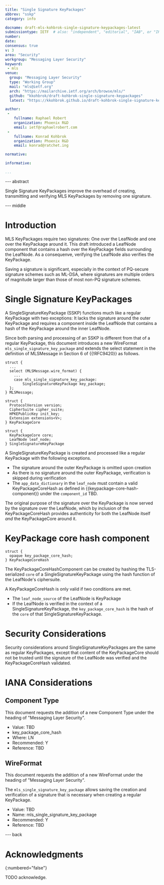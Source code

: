 ```yaml
---
title: "Single Signature KeyPackages"
abbrev: "sskp"
category: info

docname: draft-mls-kohbrok-single-signature-keypackages-latest
submissiontype: IETF  # also: "independent", "editorial", "IAB", or "IRTF"
number:
date:
consensus: true
v: 3
area: "Security"
workgroup: "Messaging Layer Security"
keyword:
 - mls
venue:
  group: "Messaging Layer Security"
  type: "Working Group"
  mail: "mls@ietf.org"
  arch: "https://mailarchive.ietf.org/arch/browse/mls/"
  github: "kkohbrok/draft-kohbrok-single-signature-keypackages"
  latest: "https://kkohbrok.github.io/draft-kohbrok-single-signature-keypackages/draft-mls-kohbrok-single-signature-keypackages.html"

author:
 -
    fullname: Raphael Robert
    organization: Phoenix R&D
    email: ietf@raphaelrobert.com
 -
    fullname: Konrad Kohbrok
    organization: Phoenix R&D
    email: konrad@ratchet.ing

normative:

informative:

...
```


--- abstract

Single Signature KeyPackages improve the overhead of creating, transmitting and
verifying MLS KeyPackages by removing one signature.

--- middle

# Introduction

MLS KeyPackages require two signatures: One over the LeafNode and one over the
KeyPackage around it. This draft introduced a LeafNode component that contains a
hash over the KeyPackage fields surrounding the LeafNode. As a consequenve,
verifying the LeafNode also verifies the KeyPackage.

Saving a signature is significant, especially in the context of PQ-secure
signature schemes such as ML-DSA, where signatures are multiple orders of
magnitude larger than those of most non-PQ signature schemes.

# Single Signature KeyPackages

A SingleSignatureKeyPackage (SSKP) functions much like a regular KeyPackage with
two exceptions: It lacks the signature around the outer KeyPackage and requires
a component inside the LeafNode that contains a hash of the KeyPackage around
the inner LeafNode.

Since both parsing and processing of an SSKP is different from that of a regular
KeyPackage, this document introduces a new WireFormat
`mls_single_signature_key_package` and extends the select statement in the
definition of MLSMessage in Section 6 of {{!RFC9420}} as follows.

~~~ tls
struct {
  ...
  select (MLSMessage.wire_format) {
    ...
    case mls_single_signature_key_package:
        SingleSignatureKeyPackage key_package;
  };
} MLSMessage;

struct {
  ProtocolVersion version;
  CipherSuite cipher_suite;
  HPKEPublicKey init_key;
  Extension extensions<V>;
} KeyPackageCore

struct {
  KeyPackageCore core;
  LeafNode leaf_node;
} SingleSignatureKeyPackage
~~~

A SingleSignatureKeyPackage is created and processed like a regular KeyPackage
with the following exceptions.

- The signature around the outer KeyPackage is omitted upon creation
- As there is no signature around the outer KeyPackage, verification is skipped
  during verification
- The `app_data_dictionary` in the `leaf_node` must contain a valid
  KeyPackageCoreHash as defined in {{keypackage-core-hash-component}} under the
  `component_id` TBD.

The original purpose of the signature over the KeyPackage is now served by the
signature over the LeafNode, which by inclusion of the KeyPackageCoreHash
provides authenticity for both the LeafNode itself _and_ the KeyPackageCore
around it.

# KeyPackage core hash component

~~~ tls
struct {
  opaque key_package_core_hash;
} KeyPackageCoreHash
~~~

The KeyPackageCoreHashComponent can be created by hashing the TLS-serialized
`core` of a SingleSignatureKeyPackage using the hash function of the LeafNode's
ciphersuite.

A KeyPackageCoreHash is only valid if two conditions are met.

- The `leaf_node_source` of the LeafNode is KeyPackage
- If the LeafNode is verified in the context of a SingleSignatureKeyPackage, the
  `key_package_core_hash` is the hash of the `core` of that
  SingleSignatureKeyPackage.

# Security Considerations

Security considerations around SingleSignatureKeyPackages are the same as
regular KeyPackages, except that content of the KeyPackageCore should not be
trusted until the signature of the LeafNode was verified and the
KeyPackageCoreHash validated.

# IANA Considerations

## Component Type

This document requests the addition of a new Component Type under the heading of
"Messaging Layer Security".

- Value: TBD
- key_package_core_hash
- Where: LN
- Recommended: Y
- Reference: TBD


## WireFormat

This document requests the addition of a new WireFormat under the heading of
"Messaging Layer Security".

The `mls_single_signature_key_package` allows saving the creation and
verification of a signature that is necessary when creating a regular
KeyPackage.

- Value: TBD
- Name: mls_single_signature_key_package
- Recommended: Y
- Reference: TBD


--- back

# Acknowledgments
{:numbered="false"}

TODO acknowledge.
